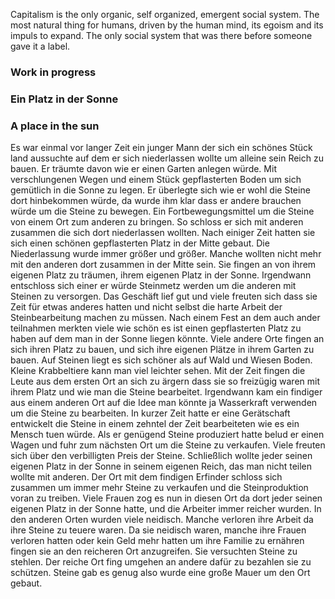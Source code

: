 Capitalism is the only organic, self organized, emergent social system. The most natural thing for humans, driven by the human mind, its egoism and its impuls to expand. The only social system that was there before someone gave it a label. 


### Work in progress

### Ein Platz in der Sonne

### A place in the sun


Es war einmal vor langer Zeit ein junger Mann der sich ein schönes Stück land aussuchte auf dem er sich niederlassen wollte um alleine sein Reich zu bauen.
Er träumte davon wie er einen Garten anlegen würde. Mit verschlungenen Wegen und einem Stück gepflasterten Boden um sich gemütlich
in die Sonne zu legen. Er überlegte sich wie er wohl die Steine dort hinbekommen würde, da wurde ihm klar dass er andere brauchen würde um die Steine zu bewegen.
Ein Fortbewegungsmittel um die Steine von einem Ort zum anderen zu bringen. So schloss er sich mit anderen zusammen die sich dort niederlassen wollten.
Nach einiger Zeit hatten sie sich einen schönen gepflasterten Platz in der Mitte gebaut. Die Niederlassung wurde immer größer und größer.
Manche wollten nicht mehr mit den anderen dort zusammen in der Mitte sein. Sie fingen an von ihrem eigenen Platz zu träumen, ihrem eigenen Platz in der Sonne.
Irgendwann entschloss sich einer er würde Steinmetz werden um die anderen mit Steinen zu versorgen. Das Geschäft lief gut und viele freuten sich
dass sie Zeit für etwas anderes hatten und nicht selbst die harte Arbeit der Steinbearbeitung machen zu müssen.
Nach einem Fest an dem auch ander teilnahmen merkten viele wie schön es ist einen gepflasterten Platz zu haben auf dem man in der Sonne liegen könnte.
Viele andere Orte fingen an sich ihren Platz zu bauen, und sich ihre eigenen Plätze in ihrem Garten zu bauen. Auf Steinen liegt es sich schöner als auf 
Wald und Wiesen Boden. Kleine Krabbeltiere kann man viel leichter sehen. Mit der Zeit fingen die Leute aus dem ersten Ort an sich zu ärgern
dass sie so freizügig waren mit ihrem Platz und wie man die Steine bearbeitet. 
Irgendwann kam ein findiger aus einem anderen Ort auf die Idee man könnte ja Wasserkraft verwenden um die Steine zu bearbeiten.
In kurzer Zeit hatte er eine Gerätschaft entwickelt die Steine in einem zehntel der Zeit bearbeiteten wie es ein Mensch tuen würde.
Als er genügend Steine produziert hatte belud er einen Wagen und fuhr zum nächsten Ort um die Steine zu verkaufen. Viele freuten sich 
über den verbilligten Preis der Steine. Schließlich wollte jeder seinen eigenen Platz in der Sonne in seinem eigenen Reich, das man nicht teilen wollte
mit anderen. Der Ort mit dem findigen Erfinder schloss sich zusammen um immer mehr Steine zu verkaufen und die Steinproduktion voran zu treiben. Viele Frauen zog es nun in diesen Ort
da dort jeder seinen eigenen Platz in der Sonne hatte, und die Arbeiter immer reicher wurden. In den anderen Orten wurden viele neidisch. 
Manche verloren ihre Arbeit da ihre Steine zu teuere waren. Da sie neidisch waren, manche ihre Frauen verloren hatten oder kein Geld mehr hatten um ihre Familie zu ernähren fingen sie an den reicheren Ort anzugreifen. Sie versuchten Steine zu stehlen. Der reiche Ort fing umgehen an andere dafür zu bezahlen sie zu schützen. Steine gab es genug also wurde eine große Mauer um den Ort gebaut. 

